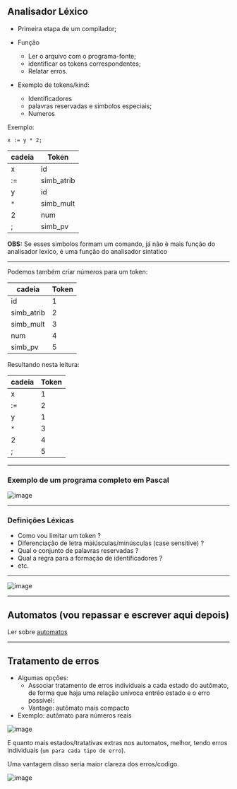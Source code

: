 ## Analisador Léxico

- Primeira etapa de um compilador;

- Função
    - Ler o arquivo com o programa-fonte;
    - identificar os tokens correspondentes;
    - Relatar erros.

- Exemplo de tokens/kind:
    - Identificadores
    - palavras reservadas e simbolos especiais;
    - Numeros

Exemplo:

`x := y * 2;`

cadeia | Token 
------ | ------
x      | id
:=     | simb_atrib
y      | id
`*`    | simb_mult
2      | num
;      | simb_pv


**OBS:** Se esses simbolos formam um comando, já não é mais função do analisador lexico, é uma função do analisador sintatico

______________________

Podemos também criar números para um token:

cadeia      | Token 
------      | ------
id          |  1    
simb_atrib  |  2    
simb_mult   |  3    
num         |  4    
simb_pv     |  5    

Resultando nesta leitura:

cadeia | Token 
------ | ------
x      | 1
:=     | 2
y      | 1
`*`    | 3
2      | 4
;      | 5

______________________

### Exemplo de um programa completo em Pascal

![image](https://github.com/Thomaz-Peres/Study-Notes/assets/58439854/cce703c5-eb32-44b8-8e5d-f31b34509100)

______________________

### Definições Léxicas

- Como vou limitar um token ?
- Diferenciação de letra maiúsculas/minúsculas (case sensitive) ?
- Qual o conjunto de palavras reservadas ?
- Qual a regra para a formação de identificadores ?
- etc.

______________________


![image](https://github.com/Thomaz-Peres/Study-Notes/assets/58439854/39e5461b-a871-4cea-95af-62948e5f79e7)

______________________

## Automatos (vou repassar e escrever aqui depois)

Ler sobre [automatos](https://en.wikipedia.org/wiki/Automaton)

______________________

## Tratamento de erros

- Algumas opçôes:
    - Associar tratamento de erros individuais a cada estado do autômato, de forma que haja uma relação unívoca entréo estado e o erro possível:
    - Vantage: autômato mais compacto
- Exemplo: autômato para números reais

![image](https://github.com/Thomaz-Peres/Study-Notes/assets/58439854/70d8a003-13ec-493a-80cf-5312c0f5b90d)

E quanto mais estados/tratativas extras nos automatos, melhor, tendo erros individuais
(`um para cada tipo de erro`).

Uma vantagem disso seria maior clareza dos erros/codigo.

![image](https://github.com/Thomaz-Peres/Study-Notes/assets/58439854/c248929f-2edf-4cd9-8948-2e690e6252d0)